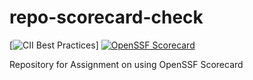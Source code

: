 # repo-scorecard-check
[![CII Best Practices](https://bestpractices.coreinfrastructure.org/projects/samson-silver/repo-scorecard-check/badge)]
[![OpenSSF Scorecard](https://api.securityscorecards.dev/projects/github.com/samson-silver/repo-scorecard-check/badge)](https://securityscorecards.dev/viewer/?url=github.com/samson-silver/repo-scorecard-check)

Repository for Assignment on using OpenSSF Scorecard

